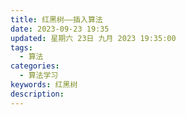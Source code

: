 ```yaml
---
title: 红黑树——插入算法
date: 2023-09-23 19:35
updated: 星期六 23日 九月 2023 19:35:00
tags:
  - 算法
categories:
  - 算法学习
keywords: 红黑树
description:
---
```



